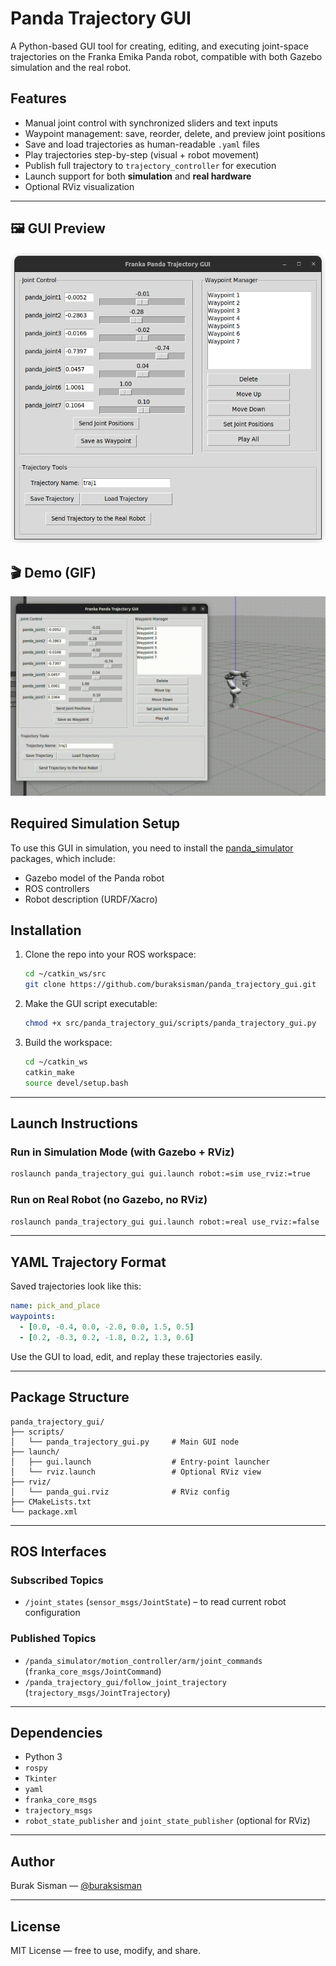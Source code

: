 # Panda Trajectory GUI

A Python-based GUI tool for creating, editing, and executing joint-space trajectories on the Franka Emika Panda robot, compatible with both Gazebo simulation and the real robot.

## Features

- Manual joint control with synchronized sliders and text inputs
- Waypoint management: save, reorder, delete, and preview joint positions
- Save and load trajectories as human-readable `.yaml` files
- Play trajectories step-by-step (visual + robot movement)
- Publish full trajectory to `trajectory_controller` for execution
- Launch support for both **simulation** and **real hardware**
- Optional RViz visualization

---

## 🖼 GUI Preview

![GUI Screenshot](media/gui_screenshot.png)

## 🎬 Demo (GIF)

![Demo of Trajectory GUI](media/demo.gif)


## Required Simulation Setup

To use this GUI in simulation, you need to install the [panda_simulator](https://github.com/justagist/panda_simulator) packages, which include:

- Gazebo model of the Panda robot
- ROS controllers
- Robot description (URDF/Xacro)

## Installation

1. Clone the repo into your ROS workspace:
    ```bash
    cd ~/catkin_ws/src
    git clone https://github.com/buraksisman/panda_trajectory_gui.git
    ```

2. Make the GUI script executable:
    ```bash
    chmod +x src/panda_trajectory_gui/scripts/panda_trajectory_gui.py
    ```

3. Build the workspace:
    ```bash
    cd ~/catkin_ws
    catkin_make
    source devel/setup.bash
    ```

---

## Launch Instructions

### Run in Simulation Mode (with Gazebo + RViz)
```bash
roslaunch panda_trajectory_gui gui.launch robot:=sim use_rviz:=true
```

### Run on Real Robot (no Gazebo, no RViz)
```bash
roslaunch panda_trajectory_gui gui.launch robot:=real use_rviz:=false
```

---

## YAML Trajectory Format

Saved trajectories look like this:

```yaml
name: pick_and_place
waypoints:
  - [0.0, -0.4, 0.0, -2.0, 0.0, 1.5, 0.5]
  - [0.2, -0.3, 0.2, -1.8, 0.2, 1.3, 0.6]
```

Use the GUI to load, edit, and replay these trajectories easily.

---

## Package Structure

```
panda_trajectory_gui/
├── scripts/
│   └── panda_trajectory_gui.py     # Main GUI node
├── launch/
│   ├── gui.launch                  # Entry-point launcher
│   └── rviz.launch                 # Optional RViz view
├── rviz/
│   └── panda_gui.rviz              # RViz config
├── CMakeLists.txt
└── package.xml
```

---

## ROS Interfaces

### Subscribed Topics
- `/joint_states` (`sensor_msgs/JointState`) – to read current robot configuration

### Published Topics
- `/panda_simulator/motion_controller/arm/joint_commands` (`franka_core_msgs/JointCommand`)
- `/panda_trajectory_gui/follow_joint_trajectory` (`trajectory_msgs/JointTrajectory`)

---

## Dependencies

- Python 3
- `rospy`
- `Tkinter`
- `yaml`
- `franka_core_msgs`
- `trajectory_msgs`
- `robot_state_publisher` and `joint_state_publisher` (optional for RViz)

---

## Author

Burak Sisman — [@buraksisman](https://github.com/buraksisman)  


---

## License

MIT License — free to use, modify, and share.